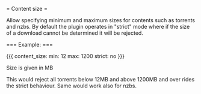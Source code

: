 = Content size =

Allow specifying minimum and maximum sizes for contents such as torrents and nzbs. By default the plugin operates in "strict" mode where if the size of a download cannot be determined it will be rejected.

=== Example: ===

{{{
content_size:
  min: 12
  max: 1200
  strict: no
}}}

Size is given in MB

This would reject all torrents below 12MB and above 1200MB and over rides the strict behaviour. Same would work also for nzbs.
